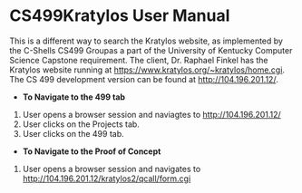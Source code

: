 # CS499Kratylos User Manual
This is a different way to search the Kratylos website, as implemented by the C-Shells CS499 Groupas a part of the 
University of Kentucky Computer Science Capstone requirement. 
The client, Dr. Raphael Finkel has the Kratylos website running at https://www.kratylos.org/~kratylos/home.cgi.
The CS 499 development version can be found at http://104.196.201.12/.  
* **To Navigate to the 499 tab**  
1. User opens a browser session and naviagtes to http://104.196.201.12/  
2. User clicks on the Projects tab.  
3. User clicks on the 499 tab.
* **To Navigate to the Proof of Concept**
1. User opens a browser session and navigates to http://104.196.201.12/kratylos2/qcall/form.cgi
